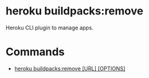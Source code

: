 heroku buildpacks:remove
========================

Heroku CLI plugin to manage apps.
# Commands

* [heroku buildpacks:remove [URL] [OPTIONS]](#buildpacksremove)
